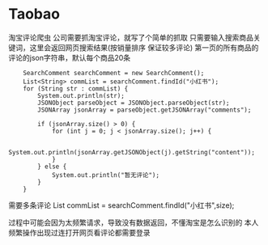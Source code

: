 # Taobao
淘宝评论爬虫 公司需要抓淘宝评论，就写了个简单的抓取
只需要输入搜索商品关键词，这里会返回网页搜索结果(按销量排序 保证较多评论)
第一页的所有商品的评论的json字符串，默认每个商品20条



		SearchComment searchComment = new SearchComment();
		List<String> commList = searchComment.findId("小红书");
		for (String str : commList) {
			System.out.println(str);
			JSONObject parseObject = JSONObject.parseObject(str);
			JSONArray jsonArray = parseObject.getJSONArray("comments");

			if (jsonArray.size() > 0) {
				for (int j = 0; j < jsonArray.size(); j++) {

					System.out.println(jsonArray.getJSONObject(j).getString("content"));
				}
			} else {
				System.out.println("暂无评论");
			}
		}
需要多条评论
List<String> commList = searchComment.findId("小红书",size);

过程中可能会因为太频繁请求，导致没有数据返回，不懂淘宝是怎么识别的
本人频繁操作出现过连打开网页看评论都需要登录
